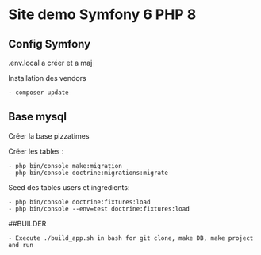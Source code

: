 # Site demo Symfony 6 PHP 8

## Config Symfony

.env.local a créer et a maj

Installation des vendors

    - composer update

## Base mysql
Créer la base pizzatimes

Créer les tables :

    - php bin/console make:migration
    - php bin/console doctrine:migrations:migrate

Seed des tables users et ingredients:

    - php bin/console doctrine:fixtures:load
    - php bin/console --env=test doctrine:fixtures:load

##BUILDER

    - Execute ./build_app.sh in bash for git clone, make DB, make project and run 









